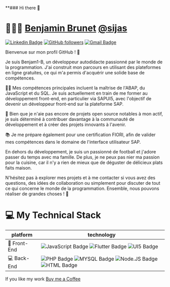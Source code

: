 **### Hi there 👋

<!--
**Benjam1-B/Benjam1-B** is a ✨ _special_ ✨ repository because its `README.md` (this file) appears on your GitHub profile.

Here are some ideas to get you started:

- 🔭 I’m currently working on ...
- 🌱 I’m currently learning ...
- 👯 I’m looking to collaborate on ...
- 🤔 I’m looking for help with ...
- 💬 Ask me about ...
- 📫 How to reach me: ...
- 😄 Pronouns: ...
- ⚡ Fun fact: ...
-->

# 👨🏽‍💻 [Benjamin Brunet](https://sijas.in)  [@sijas](https://sijas.in)
[![Linkedin Badge](https://img.shields.io/badge/-Benjamin%20Brunet-blue?style=social&logo=Linkedin&logoColor=blue&link=https://www.linkedin.com/in/mohammedsijas/)](https://www.linkedin.com/in/mohammedsijas/) [![GitHub followers](https://img.shields.io/github/followers/Benjam1-B?label=Follow&style=social)](https://github.com/Benjam1-B/?tab=follow) [![Gmail Badge](https://img.shields.io/badge/-benjaminbrunet.dev@gmail.com-c14438?style=social&logo=Gmail&logoColor=red&link=mailto:benjaminbrunet.dev@gmail.com)](mailto:benjaminbrunet.dev@gmail.com)

Bienvenue sur mon profil GitHub ! 👋

Je suis Benjam1-B, un développeur autodidacte passionné par le monde de la programmation. J'ai construit mon parcours en utilisant des plateformes en ligne gratuites, ce qui m'a permis d'acquérir une solide base de compétences.

👨‍💻 Mes compétences principales incluent la maîtrise de l'ABAP, du JavaScript et du SQL. Je suis actuellement en train de me former au développement front-end, en particulier via SAPUI5, avec l'objectif de devenir un développeur front-end sur la plateforme SAP.

🌟 Bien que je n'aie pas encore de projets open source notables à mon actif, je suis déterminé à contribuer davantage à la communauté de développement et à créer des projets innovants à l'avenir.

📚 Je me prépare également pour une certification FIORI, afin de valider mes compétences dans le domaine de l'interface utilisateur SAP.

En dehors du développement, je suis un passionné de football et j'adore passer du temps avec ma famille. De plus, je ne peux pas nier ma passion pour la cuisine, car il n'y a rien de mieux que de déguster de délicieux plats faits maison.

N'hésitez pas à explorer mes projets et à me contacter si vous avez des questions, des idées de collaboration ou simplement pour discuter de tout ce qui concerne le monde de la programmation. Ensemble, nous pouvons réaliser de grandes choses ! 🚀

# :computer: My Technical Stack
| platform | technology |
|--|--|
| 📱 Front-End | ![JavaScript Badge](https://img.shields.io/badge/JavaScript-ffffff?style=for-the-badge&logo=javascript) ![Flutter Badge](https://img.shields.io/badge/flutter-ffffff?style=for-the-badge&logo=flutter) ![UI5 Badge](https://img.shields.io/badge/sapui5-ffffff?style=for-the-badge&logo=sap) 
:computer: Back-End | ![PHP Badge](https://img.shields.io/badge/php-ffffff?style=for-the-badge&logo=php) ![MYSQL Badge](https://img.shields.io/badge/mysql-ffffff?style=for-the-badge&logo=mysql) ![Node.JS Badge](https://img.shields.io/badge/nodejs-ffffff?style=for-the-badge&logo=node.js) ![HTML Badge](https://img.shields.io/badge/html-ffffff?style=for-the-badge&logo=html5)

If you like my work [Buy me a Coffee](https://paypal.me/sijas)
